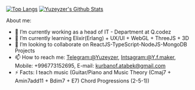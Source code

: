 [![Top Langs](https://github-readme-stats.vercel.app/api/top-langs/?username=Yuzeyzer&layout=compact&hide_border=true)](https://github.com/Yuzeyzer) [<img alt="Yuzeyzer's Github Stats" src="https://github-readme-stats.vercel.app/api?username=Yuzeyzer&show_icons=true&hide_border=true">](https://github.com/Yuzeyzer)

About me:

- 🔭 I’m currently working as a head of IT - Department at Q.codez
- 🌱 I’m currently learning Elixir(Erlang) + UX/UI + WebGL + ThreeJS + 3D
- 👯 I’m looking to collaborate on ReactJS-TypeScript-NodeJS-MongoDB Projects
- 📫 How to reach me: [Telegram:@Yuzeyzer](https://t.me/yuzeyzer), [Intsagram:@Y.f.maker](https://www.instagram.com/y.f.maker), Mobile: +996773152695, E-mail: kurbanof.atabek@gmail.com
- ⚡ Facts: I teach music (Guitar/Piano and Music Theory (Cmaj7 + Amin7add11 + Bdim7 + E7) Chord Progressions (2-5-1))
